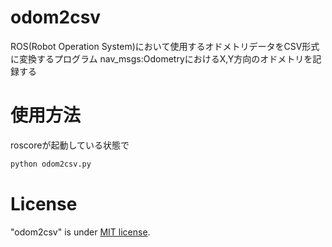  # odom2csv

 ROS(Robot Operation System)において使用するオドメトリデータをCSV形式に変換するプログラム
 nav_msgs:OdometryにおけるX,Y方向のオドメトリを記録する
 
# 使用方法

 roscoreが起動している状態で
 
```bash
python odom2csv.py
```
# License
 
"odom2csv" is under [MIT license](https://en.wikipedia.org/wiki/MIT_License).